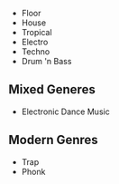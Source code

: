 - Floor
- House
- Tropical
- Electro
- Techno
- Drum 'n Bass
## Mixed Generes
- Electronic Dance Music
## Modern Genres
- Trap
- Phonk
